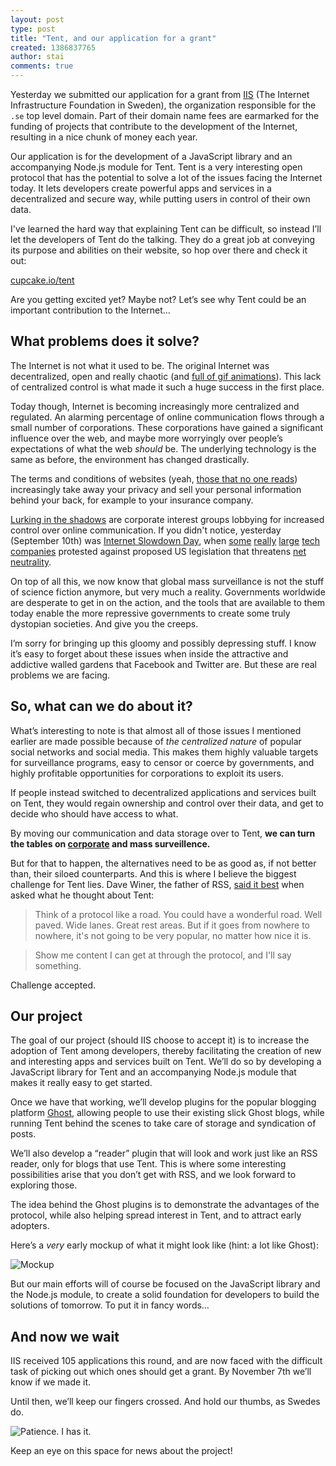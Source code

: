 ```yaml
---
layout: post
type: post
title: "Tent, and our application for a grant"
created: 1386837765
author: stai
comments: true
---
```


Yesterday we submitted our application for a grant from [IIS](https://www.iis.se/english/) (The Internet Infrastructure Foundation in Sweden), the organization responsible for the `.se` top level domain. Part of their domain name fees are earmarked for the funding of projects that contribute to the development of the Internet, resulting in a nice chunk of money each year.

Our application is for the development of a JavaScript library and an accompanying Node.js module for Tent. Tent is a very interesting open protocol that has the potential to solve a lot of the issues facing the Internet today. It lets developers create powerful apps and services in a decentralized and secure way, while putting users in control of their own data.

I've learned the hard way that explaining Tent can be difficult, so instead I’ll let the developers of Tent do the talking. They do a great job at conveying its purpose and abilities on their website, so hop over there and check it out:

[cupcake.io/tent](https://cupcake.io/tent)

Are you getting excited yet? Maybe not? Let’s see why Tent could be an important contribution to the Internet…


## What problems does it solve?

The Internet is not what it used to be. The original Internet was decentralized, open and really chaotic (and [full of gif animations](http://ilove90sgifs.tumblr.com/)). This lack of centralized control is what made it such a huge success in the first place.

Today though, Internet is becoming increasingly more centralized and regulated. An alarming percentage of online communication flows through a small number of corporations. These corporations have gained a significant influence over the web, and maybe more worryingly over people’s expectations of what the web _should_ be. The underlying technology is the same as before, the environment has changed drastically.

The terms and conditions of websites (yeah, [those that no one reads](http://vimeo.com/75993946)) increasingly take away your privacy and sell your personal information behind your back, for example to your insurance company.

[Lurking in the shadows](https://www.eff.org/issues/tpp) are corporate interest groups lobbying for increased control over online communication. If you didn't notice, yesterday (September 10th) was [Internet Slowdown Day](https://www.battleforthenet.com/sept10th/), when [some](http://reddit.com) [really](http://google.com) [large](http://netflix.com) [tech](http://tumblr.com) [companies](http://wordpress.com) protested against proposed US legislation that threatens [net neutrality](http://www.savetheinternet.com/net-neutrality-what-you-need-know-now).

On top of all this, we now know that global mass surveillance is not the stuff of science fiction anymore, but very much a reality. Governments worldwide are desperate to get in on the action, and the tools that are available to them today enable the more repressive governments to create some truly dystopian societies. And give you the creeps.

I’m sorry for bringing up this gloomy and possibly depressing stuff. I know it’s easy to forget about these issues when inside the attractive and addictive walled gardens that Facebook and Twitter are. But these are real problems we are facing.


## So, what can we do about it?

What’s interesting to note is that almost all of those issues I mentioned earlier are made possible because of _the centralized nature_ of popular social networks and social media. This makes them highly valuable targets for surveillance programs, easy to censor or coerce by governments, and highly profitable opportunities for corporations to exploit its users.

If people instead switched to decentralized applications and services built on Tent, they would regain ownership and control over their data, and get to decide who should have access to what.

By moving our communication and data storage over to Tent, **we can turn the tables on [corporate](http://en.wikipedia.org/wiki/Surveillance#Corporate) and mass surveillence.**

But for that to happen, the alternatives need to be as good as, if not better than, their siloed counterparts. And this is where I believe the biggest challenge for Tent lies. Dave Winer, the father of RSS, [said it best](http://scripting.com/stories/2012/08/22/protocolsDontMeanMuch.html) when asked what he thought about Tent:

> Think of a protocol like a road. You could have a wonderful road. Well paved. Wide lanes. Great rest areas. But if it goes from nowhere to nowhere, it's not going to be very popular, no matter how nice it is.

> Show me content I can get at through the protocol, and I'll say something.

Challenge accepted.


## Our project

The goal of our project (should IIS choose to accept it) is to increase the adoption of Tent among developers, thereby facilitating the creation of new and interesting apps and services built on Tent. We’ll do so by developing a JavaScript library for Tent and an accompanying Node.js module that makes it really easy to get started.

Once we have that working, we’ll develop plugins for the popular blogging platform [Ghost](https://ghost.org/), allowing people to use their existing slick Ghost blogs, while running Tent behind the scenes to take care of storage and syndication of posts.

We’ll also develop a “reader” plugin that will look and work just like an RSS reader, only for blogs that use Tent. This is where some interesting possibilities arise that you don’t get with RSS, and we look forward to exploring those.

The idea behind the Ghost plugins is to demonstrate the advantages of the protocol, while also helping spread interest in Tent, and to attract early adopters.

Here’s a _very_ early mockup of what it might look like (hint: a lot like Ghost):

![Mockup](http://cl.ly/image/20351D3R2E41/tent%20ghost%20reader.png)

But our main efforts will of course be focused on the JavaScript library and the Node.js module, to create a solid foundation for developers to build the solutions of tomorrow. To put it in fancy words…


## And now we wait

IIS received 105 applications this round, and are now faced with the difficult task of picking out which ones should get a grant. By November 7th we’ll know if we made it.

Until then, we’ll keep our fingers crossed. And hold our thumbs, as Swedes do.

![Patience. I has it.](http://takeyourheart.files.wordpress.com/2013/03/funny_dog_pictures_dog_has_patience.jpg)

Keep an eye on this space for news about the project!
